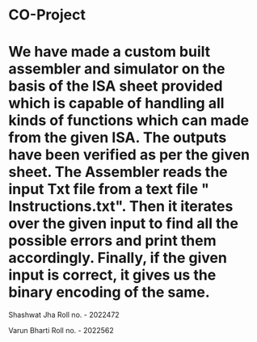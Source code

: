 # CO-Project
# We have made a custom built assembler and simulator on the basis of the ISA sheet provided which is capable of handling all kinds of functions which can made from the given ISA. The outputs have been verified as per the given sheet. The Assembler reads the input Txt file from a text file " Instructions.txt". Then it iterates over the given input to find all the possible errors and print them accordingly. Finally, if the given input is correct, it gives us the binary encoding of the same. 

Shashwat Jha 
Roll no. - 2022472

Varun Bharti 
Roll no. - 2022562 



